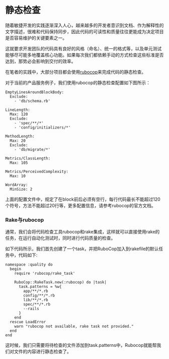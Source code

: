 # 静态检查

随着敏捷开发的实践逐渐深入人心，越来越多的开发者意识到文档、作为解释性的文字描述，很难和代码保持同步，因此代码的可读性和质量往往更能成为决定项目是否容易维护的关键要素之一。

这就要求开发团队的代码具有良好的风格（命名）、统一的格式等，以及单元测试能够尽可能多地覆盖核心功能。如果每次我们都依赖手动的方式检查这些标准是否达到，那势必会影响到交付的效率。

在笔者的实践中，大部分项目都会使用[rubocop](http://batsov.com/rubocop/)来完成代码的静态检查。

对于当前的产品服务例子，我们使用rubocop的静态检查配置如下图所示：


```
EmptyLinesAroundBlockBody:
  Exclude:
    - 'db/schema.rb'

LineLength:
  Max: 120
  Exclude:
    - 'spec/**/*'
    - 'config/initializers/*'

MethodLength:
  Max: 20
  Exclude:
    - 'db/migrate/*'

Metrics/ClassLength:
  Max: 105

Metrics/PerceivedComplexity:
  Max: 10

WordArray:
  MinSize: 2

```

上面的配置文件中，规定了在block前后必须有空行，每行代码最长不能超过120个符号，方法不能超过20行等，更多配置信息，请参考rubocop的官方文档。

### Rake与rubocop

通常，我们会将代码检查工具rubocop和rake集成，这样就可以直接使用rake的任务，在运行自动化测试时，同时进行代码质量的检查。

如下代码所示，我们首先创建了一个task，并把RuboCop加入到rakefile的默认任务中，代码如下:

```
namespace :quality do
  begin
    require 'rubocop/rake_task'

    RuboCop::RakeTask.new(:rubocop) do |task|
      task.patterns = %w{
        app/**/*.rb
        config/**/*.rb
        lib/**/*.rb
        spec/**/*.rb
        --rails
      }
    end
  rescue LoadError
    warn "rubocop not available, rake task not provided."
  end
end
```

这时候，我们只需要将待检查的文件添加到task.patterns中，Rubocop就能帮我们对文件的内容进行静态检查了。

